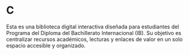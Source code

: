 # C
Esta es una biblioteca digital interactiva diseñada para estudiantes del Programa del Diploma del Bachillerato Internacional (IB). Su objetivo es centralizar recursos académicos, lecturas y enlaces de valor en un solo espacio accesible y organizado.
